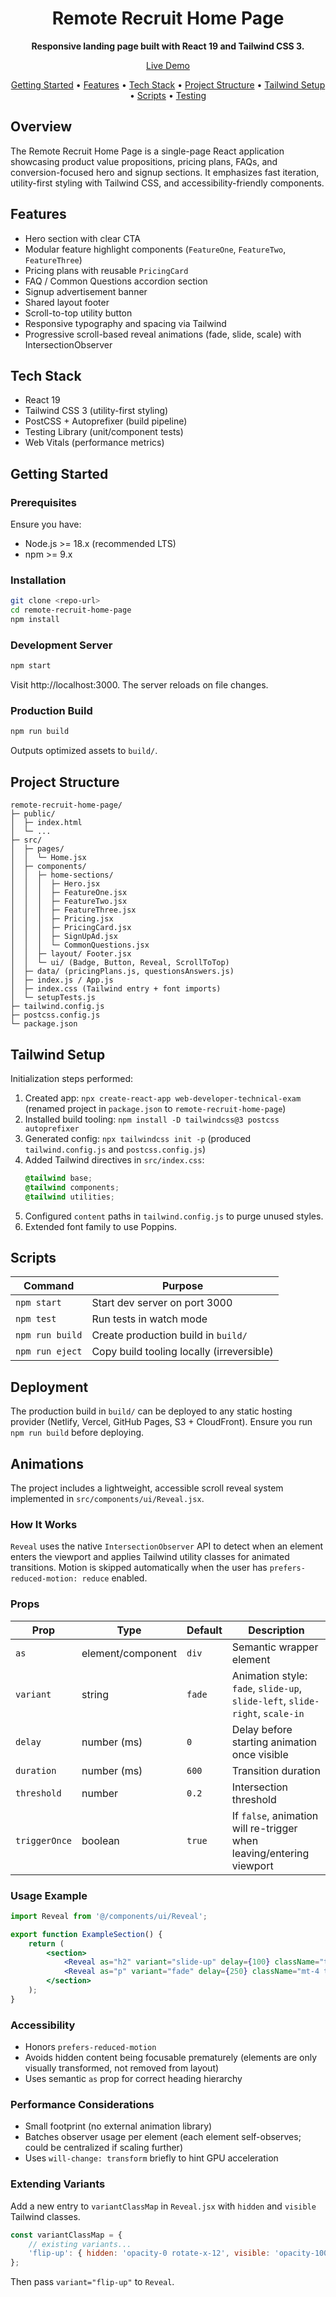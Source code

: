 <div align="center">
	<h1>Remote Recruit Home Page</h1>
	<p><strong>Responsive landing page built with React 19 and Tailwind CSS 3.</strong></p>
	<p><a href="https://remote-recruit.vercel.app/" target="_blank">Live Demo</a></p>
	<p>
		<a href="#getting-started">Getting Started</a> •
		<a href="#features">Features</a> •
		<a href="#tech-stack">Tech Stack</a> •
		<a href="#project-structure">Project Structure</a> •
		<a href="#tailwind-setup">Tailwind Setup</a> •
		<a href="#scripts">Scripts</a> •
		<a href="#testing">Testing</a>
	</p>
</div>

## Overview
The Remote Recruit Home Page is a single-page React application showcasing product value propositions, pricing plans, FAQs, and conversion-focused hero and signup sections. It emphasizes fast iteration, utility-first styling with Tailwind CSS, and accessibility-friendly components.

## Features
- Hero section with clear CTA
- Modular feature highlight components (`FeatureOne`, `FeatureTwo`, `FeatureThree`)
- Pricing plans with reusable `PricingCard`
- FAQ / Common Questions accordion section
- Signup advertisement banner
- Shared layout footer
- Scroll-to-top utility button
- Responsive typography and spacing via Tailwind
- Progressive scroll-based reveal animations (fade, slide, scale) with IntersectionObserver

## Tech Stack
- React 19
- Tailwind CSS 3 (utility-first styling)
- PostCSS + Autoprefixer (build pipeline)
- Testing Library (unit/component tests)
- Web Vitals (performance metrics)

## Getting Started
### Prerequisites
Ensure you have: 
- Node.js >= 18.x (recommended LTS)
- npm >= 9.x

### Installation
```bash
git clone <repo-url>
cd remote-recruit-home-page
npm install
```

### Development Server
```bash
npm start
```
Visit http://localhost:3000. The server reloads on file changes.

### Production Build
```bash
npm run build
```
Outputs optimized assets to `build/`.

## Project Structure
```
remote-recruit-home-page/
├─ public/
│  ├─ index.html
│  └─ ...
├─ src/
│  ├─ pages/
│  │  └─ Home.jsx
│  ├─ components/
│  │  ├─ home-sections/
│  │  │  ├─ Hero.jsx
│  │  │  ├─ FeatureOne.jsx
│  │  │  ├─ FeatureTwo.jsx
│  │  │  ├─ FeatureThree.jsx
│  │  │  ├─ Pricing.jsx
│  │  │  ├─ PricingCard.jsx
│  │  │  ├─ SignUpAd.jsx
│  │  │  └─ CommonQuestions.jsx
│  │  ├─ layout/ Footer.jsx
│  │  └─ ui/ (Badge, Button, Reveal, ScrollToTop)
│  ├─ data/ (pricingPlans.js, questionsAnswers.js)
│  ├─ index.js / App.js
│  ├─ index.css (Tailwind entry + font imports)
│  └─ setupTests.js
├─ tailwind.config.js
├─ postcss.config.js
└─ package.json
```

## Tailwind Setup
Initialization steps performed:
1. Created app: `npx create-react-app web-developer-technical-exam` (renamed project in `package.json` to `remote-recruit-home-page`)
2. Installed build tooling: `npm install -D tailwindcss@3 postcss autoprefixer`
3. Generated config: `npx tailwindcss init -p` (produced `tailwind.config.js` and `postcss.config.js`)
4. Added Tailwind directives in `src/index.css`:
	 ```css
	 @tailwind base;
	 @tailwind components;
	 @tailwind utilities;
	 ```
5. Configured `content` paths in `tailwind.config.js` to purge unused styles.
6. Extended font family to use Poppins.

## Scripts
| Command | Purpose |
|---------|---------|
| `npm start` | Start dev server on port 3000 |
| `npm test` | Run tests in watch mode |
| `npm run build` | Create production build in `build/` |
| `npm run eject` | Copy build tooling locally (irreversible) |

## Deployment
The production build in `build/` can be deployed to any static hosting provider (Netlify, Vercel, GitHub Pages, S3 + CloudFront). Ensure you run `npm run build` before deploying.

## Animations
The project includes a lightweight, accessible scroll reveal system implemented in `src/components/ui/Reveal.jsx`.

### How It Works
`Reveal` uses the native `IntersectionObserver` API to detect when an element enters the viewport and applies Tailwind utility classes for animated transitions. Motion is skipped automatically when the user has `prefers-reduced-motion: reduce` enabled.

### Props
| Prop | Type | Default | Description |
|------|------|---------|-------------|
| `as` | element/component | `div` | Semantic wrapper element |
| `variant` | string | `fade` | Animation style: `fade`, `slide-up`, `slide-left`, `slide-right`, `scale-in` |
| `delay` | number (ms) | `0` | Delay before starting animation once visible |
| `duration` | number (ms) | `600` | Transition duration |
| `threshold` | number | `0.2` | Intersection threshold |
| `triggerOnce` | boolean | `true` | If `false`, animation will re-trigger when leaving/entering viewport |

### Usage Example
```jsx
import Reveal from '@/components/ui/Reveal';

export function ExampleSection() {
	return (
		<section>
			<Reveal as="h2" variant="slide-up" delay={100} className="text-3xl font-bold">Title</Reveal>
			<Reveal as="p" variant="fade" delay={250} className="mt-4 text-gray-600">Description text...</Reveal>
		</section>
	);
}
```

### Accessibility
- Honors `prefers-reduced-motion`
- Avoids hidden content being focusable prematurely (elements are only visually transformed, not removed from layout)
- Uses semantic `as` prop for correct heading hierarchy

### Performance Considerations
- Small footprint (no external animation library)
- Batches observer usage per element (each element self-observes; could be centralized if scaling further)
- Uses `will-change: transform` briefly to hint GPU acceleration

### Extending Variants
Add a new entry to `variantClassMap` in `Reveal.jsx` with `hidden` and `visible` Tailwind classes.

```js
const variantClassMap = {
	// existing variants...
	'flip-up': { hidden: 'opacity-0 rotate-x-12', visible: 'opacity-100 rotate-x-0' }
};
```

Then pass `variant="flip-up"` to `Reveal`.

